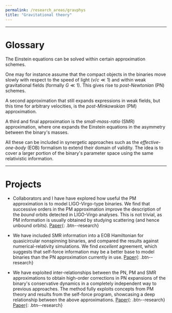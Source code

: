 ```yaml
---
permalink: /research_areas/gravphys
title: "Gravitational theory"
---
```



-------------------------

# Glossary

The Einstein equations can be solved within certain approximation schemes. 

One may for instance assume that the compact objects in the binaries move slowly with respect to the speed of light ($v/c \ll 1$) and within weak gravitational fields (formally $G\ll1$). This gives rise to *post-Newtonian* (PN) schemes. 

A second approximation that still expands expressions in weak fields, but this time for arbitrary velocities, is the *post-Minkowskian* (PM) approximation.  

A third and final approximation is the *small-mass-ratio* (SMR) approximation, where one expands the Einstein equations in the asymmetry between the binary's masses.

All these can be included in synergetic approaches such as the *effective-one-body* (EOB) formalism to extend their domain of validity. The idea is to cover a larger portion of the binary's parameter space using the same relativistic information.

-------------------------

# Projects


- Collaborators and I have have explored how useful the PM approximation is to model LIGO-Virgo-type binaries. We find that successive orders in the PM approximation improve the description of the *bound* orbits detected in LIGO-Virgo analyses. This is not trivial, as PM information is usually obtained by studying scattering (and hence unbound orbits). [Paper](https://arxiv.org/pdf/1901.07102.pdf){: .btn--research}

- We have included SMR information into a EOB Hamiltonian for quasicircular nonspinning binaries, and compared the results against numerical-relativity simulations. We find *excellent* agreement, which suggests that self-force information may be a better base to model binaries than the PN approximation currently in use. [Paper](https://arxiv.org/pdf/1907.11597.pdf){: .btn--research}

- We have exploited inter-relationships between the PN, PM and SMR approximations to obtain high-order corrections in PN expansions of the binary's conservative dynamics in a completely independent way to previous approaches. The method fully exploits concepts from PM theory and results from the self-force program, showcasing a deep relationship between the above approximations. [Paper](https://arxiv.org/pdf/2003.11391.pdf){: .btn--research} [Paper](https://arxiv.org/pdf/2010.02018.pdf){: .btn--research}

